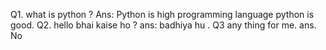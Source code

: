 Q1. what is python ?
Ans: Python is high programming language  python is good.
Q2. hello bhai kaise ho ?
ans: badhiya hu .
Q3 any thing for me.
ans. No